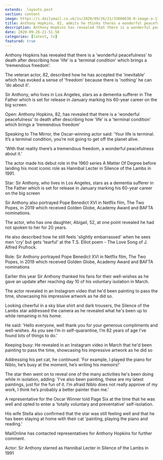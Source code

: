 ```yaml
---
extends: _layouts.post
section: content
image: https://i.dailymail.co.uk/1s/2020/09/26/21/33660638-0-image-a-132_1601152174026.jpg 
title: Anthony Hopkins, 82, admits he thinks theres a wonderful peacefulness to death 
description: Anthony Hopkins has revealed that there is a wonderful peacefulness to death after describing how life is a terminal condition which brings a tremendous freedom. 
date: 2020-09-26-21-51-58 
categories: [latest, tv] 
featured: true 
--- 
```

Anthony Hopkins has revealed that there is a 'wonderful peacefulness' to death after describing how 'life' is a 'terminal condition' which brings a 'tremendous freedom'.  

The veteran actor, 82, described how he has accepted the 'inevitable' which has evoked a sense of 'freedom' because there is 'nothing' he can 'do about it'. 

Sir Anthony, who lives in Los Angeles, stars as a dementia sufferer in The Father which is set for release in January marking his 60-year career on the big screen.  

Open: Anthony Hopkins, 82, has revealed that there is a 'wonderful peacefulness' to death after describing how 'life' is a 'terminal condition' which brings a 'tremendous freedom'

Speaking to The Mirror, the Oscar-winning actor said: 'Your life is terminal. It’s a terminal condition, you’re not going to get off the planet alive.

'With that reality there’s a tremendous freedom, a wonderful peacefulness about it.' 

The actor made his debut role in the 1960 series A Matter Of Degree before landing his most iconic role as Hannibal Lecter in Silence of the Lambs in 1991. 

Star: Sir Anthony, who lives in Los Angeles, stars as a dementia sufferer in The Father which is set for release in January marking his 60-year career on the big screen

Sir Anthony also portrayed Pope Benedict XVI in Netflix film, The Two Popes, in 2019 which received Golden Globe, Academy Award and BAFTA nominations. 

The actor, who has one daughter, Abigail, 52, at one point revealed he had not spoken to her for 20 years. 

He also described how he still feels 'slightly embarrassed' when he sees men 'cry' but gets 'tearful' at the T.S. Elliot poem - The Love Song of J. Alfred Prufrock. 

Role: Sir Anthony portrayed Pope Benedict XVI in Netflix film, The Two Popes, in 2019 which received Golden Globe, Academy Award and BAFTA nominations

Earlier this year Sir Anthony thanked his fans for their well-wishes as he gave an update after reaching day 10 of his voluntary isolation in March. 

The actor revealed in an Instagram video that he'd been painting to pass the time, showcasing his impressive artwork as he did so.  

Looking cheerful in a sky blue shirt and dark trousers, the Silence of the Lambs star addressed the camera as he revealed what he's been up to while remaining in his home.

He said: 'Hello everyone, well thank you for your generous compliments and well-wishes. As you see I’m in self-quarantine, I’m 82 years of age I’ve found lots of things to do.'

Keeping busy: He revealed in an Instagram video in March that he'd been painting to pass the time, showcasing his impressive artwork as he did so

Addressing his pet cat, he continued: 'For example, I played the piano for Niblo, he’s busy at the moment, he’s writing his memoirs!'

The star then went on to reveal one of the many activities he's been doing while in isolation, adding: 'I’ve also been painting, these are my latest paintings, just for the fun of it. I’m afraid Niblo does not really approve of my work, I think he’s probably a better painter than me.'

A representative for the Oscar Winner told Page Six at the time that he was well and opted to enter a 'totally voluntary and preventative' self-isolation.

His wife Stella also confirmed that the star was still feeling well and that he has been staying at home with their cat 'painting, playing the piano and reading.'

MailOnline has contacted representatives for Anthony Hopkins for further comment.

Actor: Sir Anthony starred as Hannibal Lecter in Silence of the Lambs in 1991

